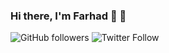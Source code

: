 ### Hi there, I'm Farhad 👋 :space_invader:

![GitHub followers](https://img.shields.io/github/followers/fkhan77?label=Follow&style=social)
![Twitter Follow](https://img.shields.io/twitter/follow/Farhad_Khan_42?label=Follow&style=social)
<!--
**fkhan77/fkhan77** is a ✨ _special_ ✨ repository because its `README.md` (this file) appears on your GitHub profile.

Here are some ideas to get you started:

- 🔭 I’m currently working on ...
- 🌱 I’m currently learning ...
- 👯 I’m looking to collaborate on ...
- 🤔 I’m looking for help with ...
- 💬 Ask me about ...
- 📫 How to reach me: ...
- 😄 Pronouns: ...
- ⚡ Fun fact: ...
-->
